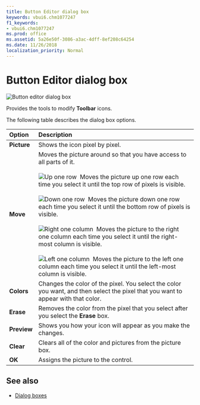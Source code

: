 ```yaml
---
title: Button Editor dialog box
keywords: vbui6.chm1077247
f1_keywords:
- vbui6.chm1077247
ms.prod: office
ms.assetid: 5a26e50f-3086-a3ac-4dff-8ef208c64254
ms.date: 11/26/2018
localization_priority: Normal
---
```



# Button Editor dialog box

![Button editor dialog box](../../../images/editpict_ZA01201602.gif)

Provides the tools to modify **Toolbar** icons.

The following table describes the dialog box options.

|Option|Description|
|:-----|:----------|
|**Picture**|Shows the icon pixel by pixel.|
|**Move**|Moves the picture around so that you have access to all parts of it.<br/><br/>![Up one row](../../../images/moveup_ZA01201630.gif)&nbsp;&nbsp;Moves the picture up one row each time you select it until the top row of pixels is visible.<br/><br/>![Down one row](../../../images/movedwn_ZA01201627.gif)&nbsp;&nbsp;Moves the picture down one row each time you select it until the bottom row of pixels is visible.<br/><br/>![Right one column](../../../images/movert_ZA01201629.gif)&nbsp;&nbsp;Moves the picture to the right one column each time you select it until the right-most column is visible.<br/><br/>![Left one column](../../../images/movelt_ZA01201628.gif)&nbsp;&nbsp;Moves the picture to the left one column each time you select it until the left-most column is visible.|
|**Colors**|Changes the color of the pixel. You select the color you want, and then select the pixel that you want to appear with that color.|
|**Erase**|Removes the color from the pixel that you select after you select the **Erase** box.|
|**Preview**|Shows you how your icon will appear as you make the changes.|
|**Clear**|Clears all of the color and pictures from the picture box.|
|**OK**|Assigns the picture to the control.|

## See also

- [Dialog boxes](../dialog-boxes.md)
